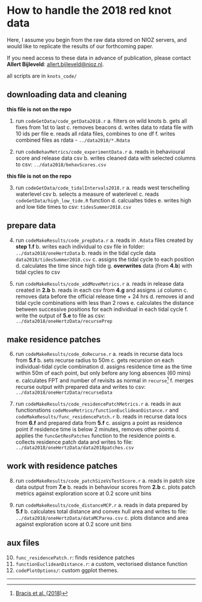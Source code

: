 # How to handle the 2018 red knot data

Here, I assume you begin from the raw data stored on NIOZ servers, and would like to replicate the results of our forthcoming paper. 

If you need access to these data in advance of publication, please contact **Allert Bijleveld**: allert.bijleveld@nioz.nl.

all scripts are in `knots_code/`

## downloading data and cleaning

**this file is not on the repo**

1. run `codeGetData/code_getData2018.r`
	a. filters on wild knots
	b. gets all fixes from 1st to last
	c. removes beacons
	d. writes data to rdata file with 10 ids per file
	e. reads all rdata files, combines to one df
	f. writes combined files as rdata - `../data2018/*.Rdata`

2. run `codeBehavMetrics/code_experimentData.r`
	a. reads in behavioural score and release data csv
	b. writes cleaned data with selected columns to csv: `../data2018/behavScores.csv`

**this file is not on the repo**

3. run `codeGetData/code_tidalIntervals2018.r`
	a. reads west terschelling waterlevel csv
	b. selects a measure of waterlevel
	c. reads `codeGetData/high_low_tide.R` function
	d. calcualtes tides
	e. writes high and low tide times to csv: `tidesSummer2018.csv`

## prepare data

4. run `codeMakeResults/code_prepData.r`
	a. reads in `.Rdata` files created by **step 1.f**
	b. writes each individual to csv file in folder: `../data2018/oneHertzData`
	b. reads in the tidal cycle data `data2018/tidesSummer2018.csv`
	c. assigns the tidal cycle to each position
	d. calculates the time since high tide
	g. **overwrites** data (from **4.b**) with tidal cycles to csv

5. run `codeMakeResults/code_addMoveMetrics.r`
	a. reads in release data created in **2.b**
	b. reads in each csv from **4.g** and assigns `id` column
	c. removes data before the official release time + 24 hrs
	d. removes id and tidal cycle combinations with less than 2 rows
	e. calculates the distance between successive positions for each individual in each tidal cycle
	f. write the output of **5.e** to file as csv: `../data2018/oneHertzData/recursePrep`

## make residence patches

6. run `codeMakeResults/code_doRecurse.r`
	a. reads in recurse data locs from **5.f**
	b. sets recurse radius to 50m
	c. gets recursion on each individual-tidal cycle combination
	d. assigns residence time as the time within 50m of each point, but only before any long absences (60 mins)
	e. calculates FPT and number of revisits as normal in `recurse`[^1]
	f. merges recurse output with prepared data and writes to csv: `../data2018/oneHertzData/recurseData`

7. run `codeMakeResults/code_residencePatchMetrics.r`
	a. reads in aux functionstions `codeMoveMetrics/functionEuclideanDistance.r` and `codeMakeResults/func_residencePatch.r`
	b. reads in recurse data locs from **6.f** and prepared data from **5.f**
	c. assigns a point as residence point if residence time is below 2 minutes, removes other points
	d. applies the `funcGetResPatches` function to the residence points
	e. collects residence patch data and writes to file: `../data2018/oneHertzData/data2018patches.csv`

## work with residence patches

8. run `codeMakeResults/code_patchSizeVsTestScore.r`
	a. reads in patch size data output from **7.e**
	b. reads in behaviour scores from **2.b**
	c. plots patch metrics against exploration score at 0.2 score unit bins

9. run `codeMakeResults/code_distanceMCP.r`
	a. reads in data prepared by **5.f**
	b. calculates total distance and convex hull area and writes to file: `../data2018/oneHertzData/dataMCParea.csv`
	c. plots distance and area against exploration score at 0.2 score unit bins

## aux files
10. `func_residencePatch.r`: finds residence patches
11. `functionEuclideanDistance.r`: a custom, vectorised distance function
12. `codePlotOptions/`: custom ggplot themes.

---

[^1]: [Bracis et al. (2018)](https://onlinelibrary.wiley.com/doi/abs/10.1111/ecog.03618)